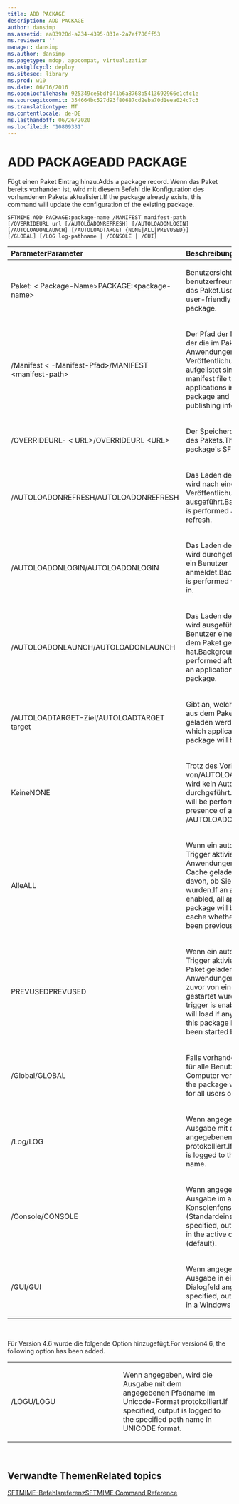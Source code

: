 ```yaml
---
title: ADD PACKAGE
description: ADD PACKAGE
author: dansimp
ms.assetid: aa83928d-a234-4395-831e-2a7ef786ff53
ms.reviewer: ''
manager: dansimp
ms.author: dansimp
ms.pagetype: mdop, appcompat, virtualization
ms.mktglfcycl: deploy
ms.sitesec: library
ms.prod: w10
ms.date: 06/16/2016
ms.openlocfilehash: 925349ce5bdf041b6a8768b5413692966e1cfc1e
ms.sourcegitcommit: 354664bc527d93f80687cd2eba70d1eea024c7c3
ms.translationtype: MT
ms.contentlocale: de-DE
ms.lasthandoff: 06/26/2020
ms.locfileid: "10809331"
---
```

# <span data-ttu-id="29d68-103">ADD PACKAGE</span><span class="sxs-lookup"><span data-stu-id="29d68-103">ADD PACKAGE</span></span>


<span data-ttu-id="29d68-104">Fügt einen Paket Eintrag hinzu.</span><span class="sxs-lookup"><span data-stu-id="29d68-104">Adds a package record.</span></span> <span data-ttu-id="29d68-105">Wenn das Paket bereits vorhanden ist, wird mit diesem Befehl die Konfiguration des vorhandenen Pakets aktualisiert.</span><span class="sxs-lookup"><span data-stu-id="29d68-105">If the package already exists, this command will update the configuration of the existing package.</span></span>

`SFTMIME ADD PACKAGE:package-name /MANIFEST manifest-path                 [/OVERRIDEURL url [/AUTOLOADONREFRESH] [/AUTOLOADONLOGIN]                 [/AUTOLOADONLAUNCH] [/AUTOLOADTARGET {NONE|ALL|PREVUSED}]                 [/GLOBAL] [/LOG log-pathname | /CONSOLE | /GUI]`

<table>
<colgroup>
<col width="50%" />
<col width="50%" />
</colgroup>
<thead>
<tr class="header">
<th align="left"><span data-ttu-id="29d68-106">Parameter</span><span class="sxs-lookup"><span data-stu-id="29d68-106">Parameter</span></span></th>
<th align="left"><span data-ttu-id="29d68-107">Beschreibung</span><span class="sxs-lookup"><span data-stu-id="29d68-107">Description</span></span></th>
</tr>
</thead>
<tbody>
<tr class="odd">
<td align="left"><p><span data-ttu-id="29d68-108">Paket: &lt; Package-Name&gt;</span><span class="sxs-lookup"><span data-stu-id="29d68-108">PACKAGE:&lt;package-name&gt;</span></span></p></td>
<td align="left"><p><span data-ttu-id="29d68-109">Benutzersicht barer und benutzerfreundlicher Name für das Paket.</span><span class="sxs-lookup"><span data-stu-id="29d68-109">User-visible and user-friendly name for the package.</span></span></p></td>
</tr>
<tr class="even">
<td align="left"><p><span data-ttu-id="29d68-110">/Manifest &lt; -Manifest-Pfad&gt;</span><span class="sxs-lookup"><span data-stu-id="29d68-110">/MANIFEST &lt;manifest-path&gt;</span></span></p></td>
<td align="left"><p><span data-ttu-id="29d68-111">Der Pfad der Manifestdatei, in der die im Paket enthaltenen Anwendungen sowie alle Veröffentlichungsinformationen aufgelistet sind.</span><span class="sxs-lookup"><span data-stu-id="29d68-111">The path of the manifest file that lists the applications included in the package and all of their publishing information.</span></span></p></td>
</tr>
<tr class="odd">
<td align="left"><p><span data-ttu-id="29d68-112">/OVERRIDEURL- &lt; URL&gt;</span><span class="sxs-lookup"><span data-stu-id="29d68-112">/OVERRIDEURL &lt;URL&gt;</span></span></p></td>
<td align="left"><p><span data-ttu-id="29d68-113">Der Speicherort der SFT-Datei des Pakets.</span><span class="sxs-lookup"><span data-stu-id="29d68-113">The location of the package's SFT file.</span></span></p></td>
</tr>
<tr class="even">
<td align="left"><p><span data-ttu-id="29d68-114">/AUTOLOADONREFRESH</span><span class="sxs-lookup"><span data-stu-id="29d68-114">/AUTOLOADONREFRESH</span></span></p></td>
<td align="left"><p><span data-ttu-id="29d68-115">Das Laden des Hintergrunds wird nach einer Veröffentlichungsaktualisierung ausgeführt.</span><span class="sxs-lookup"><span data-stu-id="29d68-115">Background loading is performed after a publishing refresh.</span></span></p></td>
</tr>
<tr class="odd">
<td align="left"><p><span data-ttu-id="29d68-116">/AUTOLOADONLOGIN</span><span class="sxs-lookup"><span data-stu-id="29d68-116">/AUTOLOADONLOGIN</span></span></p></td>
<td align="left"><p><span data-ttu-id="29d68-117">Das Laden des Hintergrunds wird durchgeführt, wenn sich ein Benutzer anmeldet.</span><span class="sxs-lookup"><span data-stu-id="29d68-117">Background loading is performed when a user logs in.</span></span></p></td>
</tr>
<tr class="even">
<td align="left"><p><span data-ttu-id="29d68-118">/AUTOLOADONLAUNCH</span><span class="sxs-lookup"><span data-stu-id="29d68-118">/AUTOLOADONLAUNCH</span></span></p></td>
<td align="left"><p><span data-ttu-id="29d68-119">Das Laden des Hintergrunds wird ausgeführt, nachdem ein Benutzer eine Anwendung aus dem Paket gestartet hat.</span><span class="sxs-lookup"><span data-stu-id="29d68-119">Background loading is performed after a user starts an application from the package.</span></span></p></td>
</tr>
<tr class="odd">
<td align="left"><p><span data-ttu-id="29d68-120">/AUTOLOADTARGET-Ziel</span><span class="sxs-lookup"><span data-stu-id="29d68-120">/AUTOLOADTARGET target</span></span></p></td>
<td align="left"><p><span data-ttu-id="29d68-121">Gibt an, welche Anwendungen aus dem Paket automatisch geladen werden.</span><span class="sxs-lookup"><span data-stu-id="29d68-121">Indicates which applications from the package will be autoloaded.</span></span></p></td>
</tr>
<tr class="even">
<td align="left"><p><span data-ttu-id="29d68-122">Keine</span><span class="sxs-lookup"><span data-stu-id="29d68-122">NONE</span></span></p></td>
<td align="left"><p><span data-ttu-id="29d68-123">Trotz des Vorhandenseins von/AUTOLOADONxxx-Flags wird kein Autoloading durchgeführt.</span><span class="sxs-lookup"><span data-stu-id="29d68-123">No autoloading will be performed, despite the presence of any /AUTOLOADONxxx flags.</span></span></p></td>
</tr>
<tr class="odd">
<td align="left"><p><span data-ttu-id="29d68-124">Alle</span><span class="sxs-lookup"><span data-stu-id="29d68-124">ALL</span></span></p></td>
<td align="left"><p><span data-ttu-id="29d68-125">Wenn ein automatischer Trigger aktiviert ist, werden alle Anwendungen im Paket in den Cache geladen, unabhängig davon, ob Sie zuvor gestartet wurden.</span><span class="sxs-lookup"><span data-stu-id="29d68-125">If an autoload trigger is enabled, all applications in the package will be loaded into cache whether or not they have been previously started.</span></span></p></td>
</tr>
<tr class="even">
<td align="left"><p><span data-ttu-id="29d68-126">PREVUSED</span><span class="sxs-lookup"><span data-stu-id="29d68-126">PREVUSED</span></span></p></td>
<td align="left"><p><span data-ttu-id="29d68-127">Wenn ein automatischer Trigger aktiviert ist, wird das Paket geladen, wenn Anwendungen in diesem Paket zuvor von einem Benutzer gestartet wurden.</span><span class="sxs-lookup"><span data-stu-id="29d68-127">If an autoload trigger is enabled, the package will load if any applications in this package have previously been started by a user.</span></span></p></td>
</tr>
<tr class="odd">
<td align="left"><p><span data-ttu-id="29d68-128">/Global</span><span class="sxs-lookup"><span data-stu-id="29d68-128">/GLOBAL</span></span></p></td>
<td align="left"><p><span data-ttu-id="29d68-129">Falls vorhanden, ist das Paket für alle Benutzer auf diesem Computer verfügbar.</span><span class="sxs-lookup"><span data-stu-id="29d68-129">If present, the package will be available for all users on this computer.</span></span></p></td>
</tr>
<tr class="even">
<td align="left"><p><span data-ttu-id="29d68-130">/Log</span><span class="sxs-lookup"><span data-stu-id="29d68-130">/LOG</span></span></p></td>
<td align="left"><p><span data-ttu-id="29d68-131">Wenn angegeben, wird die Ausgabe mit dem angegebenen Pfadnamen protokolliert.</span><span class="sxs-lookup"><span data-stu-id="29d68-131">If specified, output is logged to the specified path name.</span></span></p></td>
</tr>
<tr class="odd">
<td align="left"><p><span data-ttu-id="29d68-132">/Console</span><span class="sxs-lookup"><span data-stu-id="29d68-132">/CONSOLE</span></span></p></td>
<td align="left"><p><span data-ttu-id="29d68-133">Wenn angegeben, wird die Ausgabe im aktiven Konsolenfenster angezeigt (Standardeinstellung).</span><span class="sxs-lookup"><span data-stu-id="29d68-133">If specified, output is presented in the active console window (default).</span></span></p></td>
</tr>
<tr class="even">
<td align="left"><p><span data-ttu-id="29d68-134">/GUI</span><span class="sxs-lookup"><span data-stu-id="29d68-134">/GUI</span></span></p></td>
<td align="left"><p><span data-ttu-id="29d68-135">Wenn angegeben, wird die Ausgabe in einem Windows-Dialogfeld angezeigt.</span><span class="sxs-lookup"><span data-stu-id="29d68-135">If specified, output is presented in a Windows dialog box.</span></span></p></td>
</tr>
</tbody>
</table>

 

<span data-ttu-id="29d68-136">Für Version 4.6 wurde die folgende Option hinzugefügt.</span><span class="sxs-lookup"><span data-stu-id="29d68-136">For version4.6, the following option has been added.</span></span>

<table>
<colgroup>
<col width="50%" />
<col width="50%" />
</colgroup>
<tbody>
<tr class="odd">
<td align="left"><p><span data-ttu-id="29d68-137">/LOGU</span><span class="sxs-lookup"><span data-stu-id="29d68-137">/LOGU</span></span></p></td>
<td align="left"><p><span data-ttu-id="29d68-138">Wenn angegeben, wird die Ausgabe mit dem angegebenen Pfadname im Unicode-Format protokolliert.</span><span class="sxs-lookup"><span data-stu-id="29d68-138">If specified, output is logged to the specified path name in UNICODE format.</span></span></p></td>
</tr>
</tbody>
</table>

 

## <span data-ttu-id="29d68-139">Verwandte Themen</span><span class="sxs-lookup"><span data-stu-id="29d68-139">Related topics</span></span>


[<span data-ttu-id="29d68-140">SFTMIME-Befehlsreferenz</span><span class="sxs-lookup"><span data-stu-id="29d68-140">SFTMIME Command Reference</span></span>](sftmime--command-reference.md)

 

 





